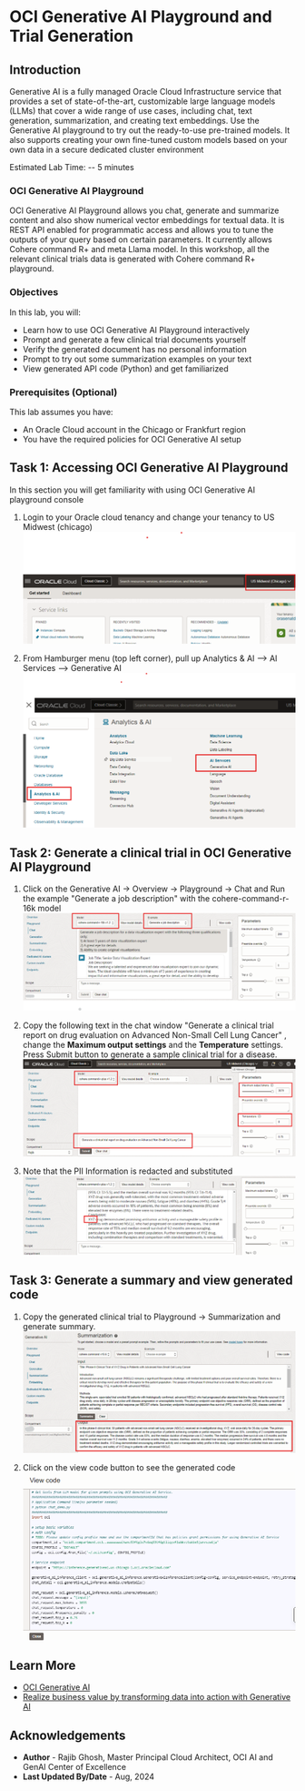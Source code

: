 # OCI Generative AI Playground and Trial Generation

## Introduction

Generative AI is a fully managed Oracle Cloud Infrastructure service that provides a set of state-of-the-art, customizable large language models (LLMs) that cover a wide range of use cases, including chat, text generation, summarization, and creating text embeddings. Use the Generative AI  playground to try out the ready-to-use pre-trained models. It also supports creating your own fine-tuned custom models based on your own data in a secure dedicated cluster environment

Estimated Lab Time: -- 5 minutes

### OCI Generative AI Playground

OCI Generative AI Playground allows you chat, generate and summarize content and also show numerical vector embeddings for textual data. It is REST API enabled for programmatic access and allows you to tune the outputs of your query based on certain parameters. It currently allows Cohere command R+ and meta Llama model. In this workshop, all the relevant clinical trials data is generated with Cohere command R+ playground.

### Objectives

In this lab, you will:

* Learn how to use OCI Generative AI Playground interactively
* Prompt and generate a few clinical trial documents yourself
* Verify the generated document has no personal information
* Prompt to try out some summarization examples on your text
* View generated API code (Python) and get familiarized

### Prerequisites (Optional)

This lab assumes you have:

* An Oracle Cloud account in the Chicago or Frankfurt region
* You have the required policies for OCI Generative AI setup

## Task 1: Accessing OCI Generative AI Playground

In this section you will get familiarity with using OCI Generative AI playground console

1. Login to your Oracle cloud tenancy and change your tenancy to US Midwest (chicago)
 ![Connect to US-Midwest Chicago Tenancy](images/lab-11.png)

2. From Hamburger menu (top left corner), pull up Analytics & AI --> AI Services --> Generative AI
 ![Connect to OCI Gen AI](images/lab-12.png)

## Task 2: Generate a clinical trial in OCI Generative AI Playground

1. Click on the Generative AI -> Overview -> Playground -> Chat and Run the example "Generate a job description" with the cohere-command-r-16k model
 ![Test OCI Gen AI Example](images/lab-13.png)

2. Copy the following text in the chat window "Generate a clinical trial report on drug evaluation on Advanced Non-Small Cell Lung Cancer" , change the **Maximum output settings** and the **Temperature** settings. Press Submit button to generate a sample clinical trial for a disease.
 ![Generate trial document](images/lab-14.png)

3. Note that the PII Information is redacted and substituted
 ![PII Redaction](images/lab-15.png)

## Task 3: Generate a summary and view generated code

1. Copy the generated clinical trial to Playground -> Summarization and generate summary.
 ![Summary](images/lab-16.png)

2. Click on the view code button to see the generated code
 ![Generated python code](images/lab-17.png)

## Learn More

* [OCI Generative AI](https://www.oracle.com/artificial-intelligence/generative-ai/generative-ai-service/)
* [Realize business value by transforming data into action with Generative AI](https://blogs.oracle.com/ai-and-datascience/post/generative-ai-use-cases/)

## Acknowledgements

* **Author** - Rajib Ghosh, Master Principal Cloud Architect, OCI AI and GenAI Center of Excellence
* **Last Updated By/Date** - Aug, 2024
